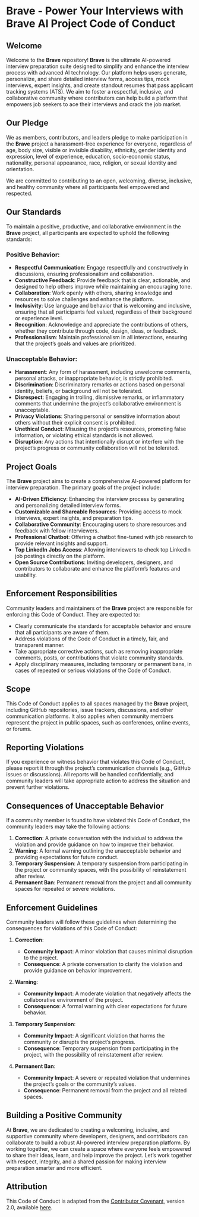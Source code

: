 # Brave - Power Your Interviews with Brave AI Project Code of Conduct

## Welcome

Welcome to the **Brave** repository! **Brave** is the ultimate AI-powered interview preparation suite designed to simplify and enhance the interview process with advanced AI technology. Our platform helps users generate, personalize, and share detailed interview forms, access tips, mock interviews, expert insights, and create standout resumes that pass applicant tracking systems (ATS). We aim to foster a respectful, inclusive, and collaborative community where contributors can help build a platform that empowers job seekers to ace their interviews and crack the job market.

## Our Pledge

We as members, contributors, and leaders pledge to make participation in the **Brave** project a harassment-free experience for everyone, regardless of age, body size, visible or invisible disability, ethnicity, gender identity and expression, level of experience, education, socio-economic status, nationality, personal appearance, race, religion, or sexual identity and orientation.

We are committed to contributing to an open, welcoming, diverse, inclusive, and healthy community where all participants feel empowered and respected.

## Our Standards

To maintain a positive, productive, and collaborative environment in the **Brave** project, all participants are expected to uphold the following standards:

### Positive Behavior:
- **Respectful Communication**: Engage respectfully and constructively in discussions, ensuring professionalism and collaboration.
- **Constructive Feedback**: Provide feedback that is clear, actionable, and designed to help others improve while maintaining an encouraging tone.
- **Collaboration**: Work openly with others, sharing knowledge and resources to solve challenges and enhance the platform.
- **Inclusivity**: Use language and behavior that is welcoming and inclusive, ensuring that all participants feel valued, regardless of their background or experience level.
- **Recognition**: Acknowledge and appreciate the contributions of others, whether they contribute through code, design, ideas, or feedback.
- **Professionalism**: Maintain professionalism in all interactions, ensuring that the project’s goals and values are prioritized.

### Unacceptable Behavior:
- **Harassment**: Any form of harassment, including unwelcome comments, personal attacks, or inappropriate behavior, is strictly prohibited.
- **Discrimination**: Discriminatory remarks or actions based on personal identity, beliefs, or background will not be tolerated.
- **Disrespect**: Engaging in trolling, dismissive remarks, or inflammatory comments that undermine the project’s collaborative environment is unacceptable.
- **Privacy Violations**: Sharing personal or sensitive information about others without their explicit consent is prohibited.
- **Unethical Conduct**: Misusing the project’s resources, promoting false information, or violating ethical standards is not allowed.
- **Disruption**: Any actions that intentionally disrupt or interfere with the project’s progress or community collaboration will not be tolerated.

## Project Goals

The **Brave** project aims to create a comprehensive AI-powered platform for interview preparation. The primary goals of the project include:

- **AI-Driven Efficiency**: Enhancing the interview process by generating and personalizing detailed interview forms.
- **Customizable and Shareable Resources**: Providing access to mock interviews, expert insights, and preparation tips.
- **Collaborative Community**: Encouraging users to share resources and feedback with fellow interviewers.
- **Professional Chatbot**: Offering a chatbot fine-tuned with job research to provide relevant insights and support.
- **Top LinkedIn Jobs Access**: Allowing interviewers to check top LinkedIn job postings directly on the platform.
- **Open Source Contributions**: Inviting developers, designers, and contributors to collaborate and enhance the platform’s features and usability.

## Enforcement Responsibilities

Community leaders and maintainers of the **Brave** project are responsible for enforcing this Code of Conduct. They are expected to:

- Clearly communicate the standards for acceptable behavior and ensure that all participants are aware of them.
- Address violations of the Code of Conduct in a timely, fair, and transparent manner.
- Take appropriate corrective actions, such as removing inappropriate comments, posts, or contributions that violate community standards.
- Apply disciplinary measures, including temporary or permanent bans, in cases of repeated or serious violations of the Code of Conduct.

## Scope

This Code of Conduct applies to all spaces managed by the **Brave** project, including GitHub repositories, issue trackers, discussions, and other communication platforms. It also applies when community members represent the project in public spaces, such as conferences, online events, or forums.

## Reporting Violations

If you experience or witness behavior that violates this Code of Conduct, please report it through the project’s communication channels (e.g., GitHub issues or discussions). All reports will be handled confidentially, and community leaders will take appropriate action to address the situation and prevent further violations.

## Consequences of Unacceptable Behavior

If a community member is found to have violated this Code of Conduct, the community leaders may take the following actions:

1. **Correction**: A private conversation with the individual to address the violation and provide guidance on how to improve their behavior.
2. **Warning**: A formal warning outlining the unacceptable behavior and providing expectations for future conduct.
3. **Temporary Suspension**: A temporary suspension from participating in the project or community spaces, with the possibility of reinstatement after review.
4. **Permanent Ban**: Permanent removal from the project and all community spaces for repeated or severe violations.

## Enforcement Guidelines

Community leaders will follow these guidelines when determining the consequences for violations of this Code of Conduct:

1. **Correction**:
   - **Community Impact**: A minor violation that causes minimal disruption to the project.
   - **Consequence**: A private conversation to clarify the violation and provide guidance on behavior improvement.

2. **Warning**:
   - **Community Impact**: A moderate violation that negatively affects the collaborative environment of the project.
   - **Consequence**: A formal warning with clear expectations for future behavior.

3. **Temporary Suspension**:
   - **Community Impact**: A significant violation that harms the community or disrupts the project’s progress.
   - **Consequence**: Temporary suspension from participating in the project, with the possibility of reinstatement after review.

4. **Permanent Ban**:
   - **Community Impact**: A severe or repeated violation that undermines the project’s goals or the community’s values.
   - **Consequence**: Permanent removal from the project and all related spaces.

## Building a Positive Community

At **Brave**, we are dedicated to creating a welcoming, inclusive, and supportive community where developers, designers, and contributors can collaborate to build a robust AI-powered interview preparation platform. By working together, we can create a space where everyone feels empowered to share their ideas, learn, and help improve the project. Let’s work together with respect, integrity, and a shared passion for making interview preparation smarter and more efficient.

## Attribution

This Code of Conduct is adapted from the [Contributor Covenant](https://www.contributor-covenant.org), version 2.0, available [here](https://www.contributor-covenant.org/version/2/0/code_of_conduct.html).
